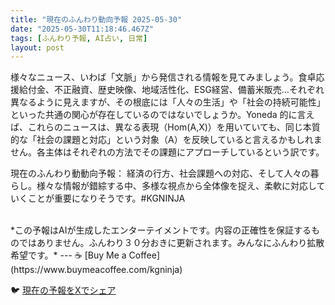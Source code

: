 ```yaml
---
title: "現在のふんわり動向予報 2025-05-30"
date: "2025-05-30T11:18:46.467Z"
tags: [ふんわり予報, AI占い, 日常]
layout: post
---
```



様々なニュース、いわば「文脈」から発信される情報を見てみましょう。食卓応援給付金、不正融資、歴史映像、地域活性化、ESG経営、備蓄米販売…それぞれ異なるように見えますが、その根底には「人々の生活」や「社会の持続可能性」といった共通の関心が存在しているのではないでしょうか。Yoneda 的に言えば、これらのニュースは、異なる表現（Hom(A,X)）を用いていても、同じ本質的な「社会の課題と対応」という対象（A）を反映していると言えるかもしれません。各主体はそれぞれの方法でその課題にアプローチしているという訳です。


現在のふんわり動動向予報：
経済の行方、社会課題への対応、そして人々の暮らし。様々な情報が錯綜する中、多様な視点から全体像を捉え、柔軟に対応していくことが重要になりそうです。#KGNINJA

<br>
*この予報はAIが生成したエンターテイメントです。内容の正確性を保証するものではありません。ふんわり３０分おきに更新されます。みんなにふんわり拡散希望です。*
---
☕️ [Buy Me a Coffee](https://www.buymeacoffee.com/kgninja)

🐦 [現在の予報をXでシェア](https://twitter.com/intent/tweet?text=%E7%8F%BE%E5%9C%A8%E3%81%AE%E3%81%B5%E3%82%93%E3%82%8F%E3%82%8A%E4%BA%88%E5%A0%B1%3A%20%E3%80%8C%E6%A7%98%E3%80%85%E3%81%AA%E3%83%8B%E3%83%A5%E3%83%BC%E3%82%B9%E3%80%81%E3%81%84%E3%82%8F%E3%81%B0%E3%80%8C%E6%96%87%E8%84%88%E3%80%8D%E3%81%8B%E3%82%89%E7%99%BA%E4%BF%A1%E3%81%95%E3%82%8C%E3%82%8B%E6%83%85%E5%A0%B1%E3%82%92%E8%A6%8B%E3%81%A6%E3%81%BF%E3%81%BE%E3%81%97%E3%82%87%E3%81%86%E3%80%82%E3%80%8D%23KGNINJA%20%E7%B6%9A%E3%81%8D%E3%81%AF%E3%83%96%E3%83%AD%E3%82%B0%E3%81%A7%EF%BC%81%F0%9F%91%87&url=https%3A%2F%2Fkg-ninja.github.io%2FFunwariyoso%2F)
